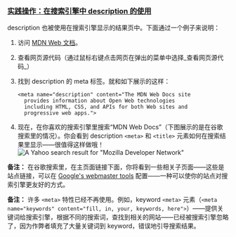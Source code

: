 ### [实践操作：在搜索引擎中 description 的使用](https://developer.mozilla.org/zh-CN/docs/Learn/HTML/Introduction_to_HTML/The_head_metadata_in_HTML#实践操作：在搜索引擎中_description_的使用 "Permalink to 实践操作：在搜索引擎中 description 的使用")

description 也被使用在搜索引擎显示的结果页中。下面通过一个例子来说明：

1.  访问 [MDN Web 文档](https://developer.mozilla.org/zh-CN/)。
2.  查看网页源代码（通过鼠标右键点击网页在弹出的菜单中选择_查看网页源代码_）
3.  找到 description 的 meta 标签。就和如下展示的这样：
    
    ```
    <meta name="description" content="The MDN Web Docs site
      provides information about Open Web technologies
      including HTML, CSS, and APIs for both Web sites and
      progressive web apps.">
    ```
    

2.  现在，在你喜欢的搜索引擎里搜索“MDN Web Docs”（下图展示的是在谷歌搜索里的情况）。你会看到 description `<meta>` 和 `<title>` 元素如何在搜索结果里显示——很值得这样做哦！ ![A Yahoo search result for "Mozilla Developer Network"](https://developer.mozilla.org/en-US/docs/Learn/HTML/Introduction_to_HTML/The_head_metadata_in_HTML/mdn-search-result.png)

**备注：** 在谷歌搜索里，在主页面链接下面，你将看到一些相关子页面——这些是站点链接，可以在 [Google's webmaster tools](https://search.google.com/search-console/about) 配置——一种可以使你的站点对搜索引擎更友好的方式。

**备注：** 许多 `<meta>` 特性已经不再使用。例如，keyword `<meta>` 元素（`<meta name="keywords" content="fill, in, your, keywords, here">`）——提供关键词给搜索引擎，根据不同的搜索词，查找到相关的网站——已经被搜索引擎忽略了，因为作弊者填充了大量关键词到 keyword，错误地引导搜索结果。